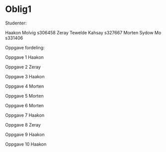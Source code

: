 # Oblig1
Studenter:

Haakon Molvig           s306458
Zeray Tewelde Kahsay    s327667
Morten Sydow Mo         s331406


Oppgave fordeling:



Oppgave 1
Haakon

Oppgave 2
Zeray

Oppgave 3
Haakon

Oppgave 4
Morten

Oppgave 5
Morten

Oppgave 6
Morten

Oppgave 7
Haakon

Oppgave 8
Zeray

Oppgave 9
Haakon

Oppgave 10
Haakon
